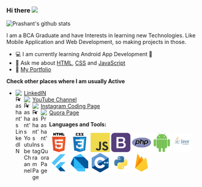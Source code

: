 ### Hi there <img src="https://media.giphy.com/media/hvRJCLFzcasrR4ia7z/giphy.gif" width="25px">

![Prashant's github stats](https://github-readme-stats.vercel.app/api?username=prashant-agheda&show_icons=true)

I am a BCA Graduate and have Interests in learning new Technologies. Like Mobile Application and Web Development, so making projects in those.


- 💻 I am currently learning Android App Development 📱
- 💬 Ask me about [HTML](https://developer.mozilla.org/en-US/docs/Web/HTML), [CSS](https://developer.mozilla.org/en-US/docs/Web/CSS) and [JavaScript](https://developer.mozilla.org/en-US/docs/Web/Javascript)
- 📝 [My Portfolio](https://prashant-agheda.github.io/)

**Check other places where I am usually Active**
- <a href="https://www.linkedin.com/in/prashant-agheda">
    <img align="left" alt="Prashant's LinkedIN" width="22px" src="https://cdn.jsdelivr.net/npm/simple-icons@3/icons/linkedin.svg" />
    LinkedIN
  </a>
  
- <a href="https://www.youtube.com/channel/UC5PiBsLrQny-uga3BXKOuDA">
    <img align="left" alt="Prashant's Youtube Channel" width="22px" src="https://cdn.jsdelivr.net/npm/simple-icons@3/icons/youtube.svg" />
    YouTube Channel
  </a>

- <a href="https://www.instagram.com/crafty_coding/">
    <img align="left" alt="Prashant's Instagram Page" width="22px" src="https://cdn.jsdelivr.net/npm/simple-icons@3/icons/instagram.svg" />
    Instagram Coding Page
  </a>

- <a href="https://www.quora.com/profile/Prashant-Agheda-1/">
    <img align="left" alt="Prashant's Quora Page" width="22px" src="https://cdn.jsdelivr.net/npm/simple-icons@3/icons/quora.svg" />
    Quora Page
  </a>

**Languages and Tools:**  

<code><img height="50" src="https://raw.githubusercontent.com/github/explore/80688e429a7d4ef2fca1e82350fe8e3517d3494d/topics/html/html.png"></code>
<code><img height="50" src="https://raw.githubusercontent.com/github/explore/80688e429a7d4ef2fca1e82350fe8e3517d3494d/topics/css/css.png"></code>
<code><img height="50" src="https://raw.githubusercontent.com/github/explore/80688e429a7d4ef2fca1e82350fe8e3517d3494d/topics/javascript/javascript.png"></code>
<code><img height="50" src="https://raw.githubusercontent.com/github/explore/80688e429a7d4ef2fca1e82350fe8e3517d3494d/topics/bootstrap/bootstrap.png"></code>
<code><img height="50" src="https://raw.githubusercontent.com/github/explore/80688e429a7d4ef2fca1e82350fe8e3517d3494d/topics/php/php.png"></code>
<code><img height="50" src="https://raw.githubusercontent.com/github/explore/80688e429a7d4ef2fca1e82350fe8e3517d3494d/topics/android/android.png"></code>
<code><img height="50" src="https://raw.githubusercontent.com/github/explore/80688e429a7d4ef2fca1e82350fe8e3517d3494d/topics/java/java.png"></code>
<code><img height="50" src="https://raw.githubusercontent.com/github/explore/80688e429a7d4ef2fca1e82350fe8e3517d3494d/topics/flutter/flutter.png"></code>
<code><img height="50" src="https://raw.githubusercontent.com/github/explore/80688e429a7d4ef2fca1e82350fe8e3517d3494d/topics/dart/dart.png"></code>
<code><img height="50" src="https://raw.githubusercontent.com/github/explore/80688e429a7d4ef2fca1e82350fe8e3517d3494d/topics/cpp/cpp.png"></code>
<code><img height="50" src="https://raw.githubusercontent.com/github/explore/80688e429a7d4ef2fca1e82350fe8e3517d3494d/topics/python/python.png"></code>
<code><img height="50" src="https://raw.githubusercontent.com/github/explore/80688e429a7d4ef2fca1e82350fe8e3517d3494d/topics/firebase/firebase.png"></code>
